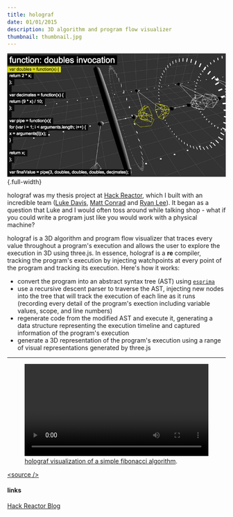 ```yaml
---
title: holograf
date: 01/01/2015
description: 3D algorithm and program flow visualizer
thumbnail: thumbnail.jpg
---
```


![](./thumbnail.jpg) {.full-width}


holograf was my thesis project at [Hack Reactor](http://www.hackreactor.com/), which I built with an incredible team ([Luke Davis](https://github.com/lucaswadedavis), [Matt Conrad](https://github.com/conrad) and [Ryan Lee](https://github.com/ryanjlee)). It began as a question that Luke and I would often toss around while talking shop - what if you could write a program just like you would work with a physical machine?

holograf is a 3D algorithm and program flow visualizer that traces every value throughout a program's execution and allows the user to explore the execution in 3D using three.js. In essence, holograf is a **re** compiler, tracking the program's execution by injecting watchpoints at every point of the program and tracking its execution. Here's how it works:

- convert the program into an abstract syntax tree (AST) using [`esprima`](http://esprima.org/)
- use a recursive descent parser to traverse the AST, injecting new nodes into the tree that will track the execution of each line as it runs (recording every detail of the program's exection including variable values, scope, and line numbers)
- regenerate code from the modified AST and execute it, generating a data structure representing the execution timeline and captured information of the program's execution
- generate a 3D representation of the program's execution using a range of visual representations generated by three.js


---

<figure>
    <video src="./holograf_demo.webm" width="100%" autoplay loop class="holograf-thumbnail"></video>
    <figcaption><a href="http://hologragi.io" title="holograf visualization of a simple fibonacci algorithm">holograf visualization of a simple fibonacci algorithm</a>.</figcaption>
</figure>


[\<source />](https://github.com/cannoneyed/holograf)

#### links

[Hack Reactor Blog](http://www.hackreactor.com/blog/students-create-3d-visualizations-to-map-debug-code)<br />
